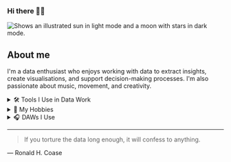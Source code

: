 ### Hi there 👋🏻
<picture>
  <source media="(prefers-color-scheme: dark)" srcset="https://user-images.githubusercontent.com/25423296/163456776-7f95b81a-f1ed-45f7-b7ab-8fa810d529fa.png">
  <source media="(prefers-color-scheme: light)" srcset="https://user-images.githubusercontent.com/25423296/163456779-a8556205-d0a5-45e2-ac17-42d089e3c3f8.png">
  <img alt="Shows an illustrated sun in light mode and a moon with stars in dark mode." src="https://user-images.githubusercontent.com/25423296/163456779-a8556205-d0a5-45e2-ac17-42d089e3c3f8.png">
</picture>

## About me

I'm a data enthusiast who enjoys working with data to extract insights, create visualisations, and support decision-making processes. I'm also passionate about music, movement, and creativity.

<details>
<summary>🛠 Tools I Use in Data Work</summary>

| Rank | Tool     |
|-----:|----------|
|     1| SQL      |
|     2| Excel    |
|     3| Tableau  |
|     4| Python   |
|     5| Power BI |

</details>

<details>
<summary>🎯 My Hobbies</summary>

| Rank | Hobby            |
|-----:|------------------|
|     1| Play the guitar  |
|     2| Music production |
|     3| Calisthenics     |
|     4| Running          |
|     5| Cooking          |
|     6| DJ               |

</details>

<details>
<summary>🎧 DAWs I Use</summary>

| Rank | DAW        |
|-----:|------------|
|     1| Ableton    |
|     2| Pro Tools  |
|     3| Logic Pro  |

</details>

---
> If you torture the data long enough, it will confess to anything.

— Ronald H. Coase

